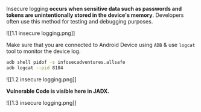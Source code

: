 
Insecure logging **occurs when sensitive data such as passwords and tokens are unintentionally stored in the device's memory**. Developers often use this method for testing and debugging purposes.


![[1.1 insecure logging.png]]


Make sure that you are connected to Android Device using `ADB` & use `logcat` tool to monitor the device log.

```sh
adb shell pidof -s infosecadventures.allsafe
adb logcat --pid 8184
```


![[1.2 insecure logging.png]]

**Vulnerable Code is visible here in JADX.**

![[1.3 insecure logging.png]]









